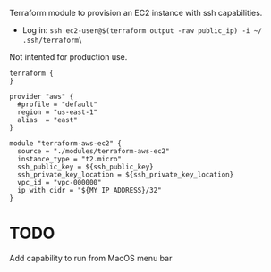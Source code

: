 Terraform module to provision an EC2 instance with ssh capabilities.

- Log in: `ssh ec2-user@$(terraform output -raw public_ip) -i ~/
.ssh/terraform`\

Not intented for production use.

```hcl
terraform {
}

provider "aws" {
  #profile = "default"
  region = "us-east-1"
  alias  = "east"
}

module "terraform-aws-ec2" {
  source = "./modules/terraform-aws-ec2"
  instance_type = "t2.micro"
  ssh_public_key = ${ssh_public_key}
  ssh_private_key_location = ${ssh_private_key_location}
  vpc_id = "vpc-000000"
  ip_with_cidr = "${MY_IP_ADDRESS}/32"
}
```


# TODO
Add capability to run from MacOS menu bar
